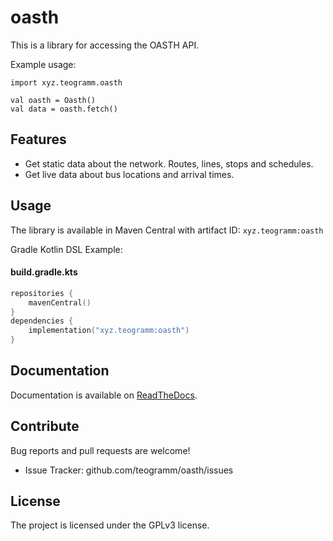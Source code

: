 oasth
========

This is a library for accessing the OASTH API. 

Example usage:

    import xyz.teogramm.oasth

    val oasth = Oasth()
    val data = oasth.fetch()

Features
--------

- Get static data about the network. Routes, lines, stops and schedules.
- Get live data about bus locations and arrival times.

Usage
------------

The library is available in Maven Central with artifact ID: ```xyz.teogramm:oasth```

Gradle Kotlin DSL Example:
#### **build.gradle.kts**
```kotlin
repositories {
    mavenCentral()
}
dependencies {
    implementation("xyz.teogramm:oasth")
}
```

Documentation
----------

Documentation is available on [ReadTheDocs](https://oasth.readthedocs.io/).

Contribute
----------
Bug reports and pull requests are welcome!

- Issue Tracker: github.com/teogramm/oasth/issues

License
-------

The project is licensed under the GPLv3 license.

